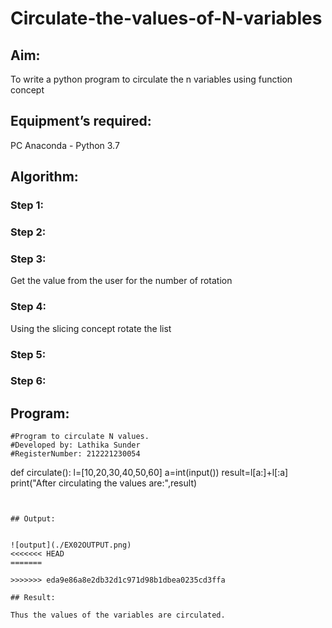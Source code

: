 # Circulate-the-values-of-N-variables
## Aim:
To write a python program to circulate the n variables using function concept
## Equipment’s required:
PC
Anaconda - Python 3.7
## Algorithm: 
### Step 1: 
### Step 2: 
### Step 3: 
Get the value from the user for the number of rotation
### Step 4: 
Using the slicing concept rotate the list

### Step 5: 
### Step 6: 
## Program:

```
#Program to circulate N values.
#Developed by: Lathika Sunder
#RegisterNumber: 212221230054
```
def circulate():
    l=[10,20,30,40,50,60]
    a=int(input())
    result=l[a:]+l[:a]
    print("After circulating the values are:",result)
```


## Output:

	
![output](./EX02OUTPUT.png)
<<<<<<< HEAD
=======

>>>>>>> eda9e86a8e2db32d1c971d98b1dbea0235cd3ffa

## Result:

Thus the values of the variables are circulated.
